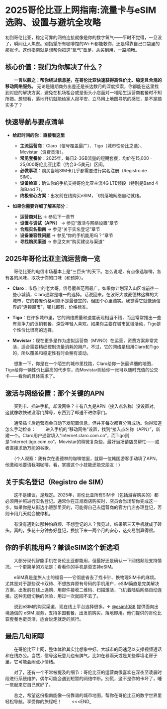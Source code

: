 # 2025哥伦比亚上网指南:流量卡与eSIM选购、设置与避坑全攻略

初到哥伦比亚，稳定可靠的网络连接就像是你的数字氧气——平时不觉得，一旦没了，瞬间让人焦虑。别指望所有咖啡馆的Wi-Fi都能救你，还是得靠自己口袋里的那张卡。这份指南就是想帮你把这“氧气”备足，从买到用，一路顺畅。

## 核心价值：我们为你解决了什么？

　　**一言以蔽之：帮你绕过信息差，在哥伦比亚快速获得高性价比、稳定且合规的移动网络服务。** 无论是短期商务出差还是长达数月的深度探索，你都能在这里找到对应的解决方案，避免在机场柜台或是街头小店面对一堆陌生运营商套餐时不知所措。想想看，落地开机就能给家人报平安、立马用上地图导航的感觉，是不是踏实多了？

## 快速导航与要点清单

-   **给赶时间的你：直接看这里**
    -   **主流运营商**：Claro（信号覆盖最广）、Tigo（城市性价比之选）、Movistar（资费灵活）。
    -   **常见套餐价**：2025年，每日2-3GB流量的短期套餐，均价在15,000 - 25,000哥伦比亚比索（约合3-5美元）区间。
    -   **必做事项**：购买当地SIM卡几乎都需要进行实名注册（Registro de SIM）。
    -   **设备检查**：确认你的手机支持哥伦比亚主流4G LTE频段（特别是Band 4和Band 7）。
    -   **终极省心方案**：出发前在线购买eSIM，飞机落地网络自动就绪。

-   **如果你需要详细了解某部分**：
    -   **运营商对比** → 参见下一章节
    -   **设置与调试（APN）** → 参见“激活与网络设置”章节
    -   **合规实名指南** → 参见“关于实名登记”章节
    -   **设备兼容性问题** → 参见“你的手机能用吗？”章节
    -   **寻找购买渠道** → 参见文末“购买建议与渠道”

## 2025年哥伦比亚主流运营商一览

　　哥伦比亚的电信市场基本上是“三巨头”的天下。怎么说呢，有点像选咖啡，各有各的风味，取决于你的口味（和预算）。

-   **Claro**：市场上的老大哥。信号覆盖范围最广，如果你计划深入山区或前往一些小城镇，Claro通常是唯一的选择。话说回来，在波哥大或麦德林这样的大城市，它的套餐价格可能不是最便宜的，但图个心里踏实。我觉得它就像通信界的“连锁超市”，哪儿都有，价格标准。

-   **Tigo**：在许多城市里，它的网络质量和速度表现相当不错，而且常常推出一些有竞争力的促销套餐，深受年轻人喜欢。如果你主要在城市区域活动，Tigo是个性价比很高的选择。

-   **Movistar**：现在更多是作为虚拟运营商（MVNO）在运营，资费方案非常灵活，适合需要精细控制流量消耗的用户。不过，它的网络是租用Claro和Tigo的，所以覆盖和稳定性有时会稍有波动。

　　想象一下，你是在一个陌生的城市里找路，Claro给你一张最详细的地图，Tigo给你一辆性价比最高的代步车，而Movistar则给你一张可以随时充值的公交卡——看你的具体需求了。

## 激活与网络设置：那个关键的APN

　　买到卡、插进手机，却没网络？十有八九是APN（接入点名称）没设置对。这就像收快递没写门牌号，东西到了却送不进你家门。

　　通常插卡后运营商会自动下发配置信息，但并非每次都百分百成功。你得知道怎么手动检查：
　　进入手机的“移动网络”设置，找到“接入点名称（APN）”，新建一个。Claro用户通常填入“internet.claro.com.co”，而Tigo则是“internet.tigo.com.co”。Movistar的稍微复杂些，最好当场请店员帮忙——或者直接求助万能的谷歌。

　　（个人观察：我有次在麦德林的咖啡馆里，就帮一位韩国游客手动填了APN，他激动地要请我喝咖啡。看，掌握这个小技能还能交朋友！）

## 关于实名登记（Registro de SIM）

　　这不是建议，是规定。2025年，哥伦比亚所有SIM卡（包括游客购买的）都必须用护照进行实名登记。通常你在正规商店购买时，店员会当场帮你完成这一步。如果你是从街边小贩那里买的，可能得自己去运营商的官方门店办理登记，否则卡用几天就会被停机。

　　有没有遇到过那种怕麻烦、不想登记的人？我见过，结果第三天手机就成了砖头。真的，多花十分钟办好登记，换接下来一两个月的安心，这交易划算得很。

## 你的手机能用吗？兼谈eSIM这个新选项

　　大部分现代智能手机在哥伦比亚都能用，但最好还是确认一下网络频段支持情况。一个更简单的方法是：看看你的手机是否支持eSIM。

　　eSIM真是差旅人士的福音——它彻底省去了找卡针、换物理SIM卡的麻烦。尤其是对于那些双卡双待、不想放弃原有号码的手机用户，eSIM简直是完美解决方案。出发前在线上选购、用邮件接收二维码、扫描激活，飞机着陆后网络自动连接。这种无缝切换的体验，用过一次就回不去了。

　　说到eSIM的购买渠道，现在线上平台选择很多。✈ [@esim1088](https://t.me/s/esim1088) 提供面向出境通信的 eSIM 服务，支持多国套餐，出发前购买，落地即用。他们提供的哥伦比亚套餐也挺灵活，适合说走就走的旅行。

## 最后几句闲聊

　　在哥伦比亚上网，整体体验其实比想象中好。大城市的网速足以支撑视频通话和在线办公。当然，信号这玩意儿也有脾气，比如在暴雨天或是某些厚墙老房子里，它可能会闹点小情绪。

　　对了，还有一个不常被提及的细节：哥伦比亚的运营商很喜欢在深夜至凌晨时段进行系统维护，偶尔可能会遇到短暂的网络中断。别慌，这不是你的卡坏了，睡一觉起来它自己就好了。

　　总之，希望这份指南能像一份靠谱的城市地图，帮你在哥伦比亚的数字世界里轻松导航。享受你的旅程吧！
　　<<<END_